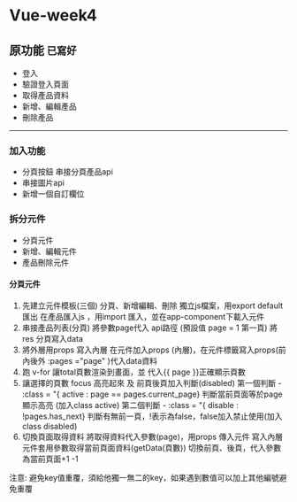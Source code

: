 # Vue-week4


## 原功能 ```已寫好 ```
- 登入
- 驗證登入頁面
- 取得產品資料
- 新增、編輯產品
- 刪除產品

 
 ----------------------------------

### 加入功能
- 分頁按鈕
  串接分頁產品api 
- 串接圖片api 
- 新增一個自訂欄位

### 拆分元件
- 分頁元件  
- 新增、編輯元件
- 產品刪除元件

#### 分頁元件
1. 先建立元件模板(三個) 分頁、新增編輯、刪除
    獨立js檔案，用export default匯出
    在產品匯入js ，用import 匯入，並在app-component下載入元件
2. 串接產品列表(分頁)
    將參數page代入 api路徑 (預設值 page = 1 第一頁)
    將res 分頁寫入data
3. 將外層用props 寫入內層
    在元件加入props (內層)，在元件標籤寫入props(前內後外 :pages ="page" )代入data資料
4. 跑 v-for 讓total頁數渲染到畫面，並 代入{{ page }}正確顯示頁數
5. 讓選擇的頁數 focus 高亮起來 及 前頁後頁加入判斷(disabled)
    第一個判斷 -  :class = "{ active : page == pages.current_page}  判斷當前頁面等於page 顯示高亮 (加入class active)
    第二個判斷 -  :class = "{ disable : !pages.has_next}  判斷有無前一頁，!表示為false，false加入禁止使用(加入class disabled)
6. 切換頁面取得資料
    將取得資料代入參數(page)，用props 傳入元件
    寫入內層元件套用參數取得當前頁面資料(getData(頁數))
    切換前頁、後頁，代入參數為當前頁面+1 -1

注意:
  避免key值重覆，須給他獨一無二的key，如果遇到數值可以加上其他編號避免重覆